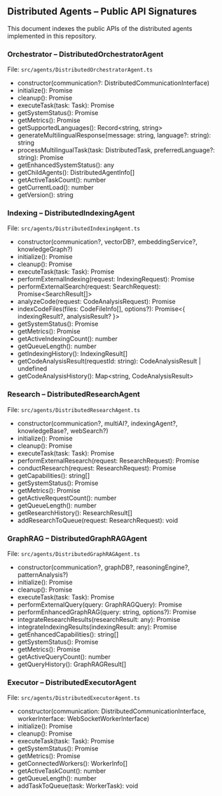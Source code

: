 ## Distributed Agents – Public API Signatures

This document indexes the public APIs of the distributed agents implemented in this repository.

### Orchestrator – DistributedOrchestratorAgent
File: `src/agents/DistributedOrchestratorAgent.ts`

- constructor(communication?: DistributedCommunicationInterface)
- initialize(): Promise<void>
- cleanup(): Promise<void>
- executeTask(task: Task): Promise<boolean>
- getSystemStatus(): Promise<any>
- getMetrics(): Promise<any>
- getSupportedLanguages(): Record<string, string>
- generateMultilingualResponse(message: string, language?: string): string
- processMultilingualTask(task: DistributedTask, preferredLanguage?: string): Promise<any>
- getEnhancedSystemStatus(): any
- getChildAgents(): DistributedAgentInfo[]
- getActiveTaskCount(): number
- getCurrentLoad(): number
- getVersion(): string

### Indexing – DistributedIndexingAgent
File: `src/agents/DistributedIndexingAgent.ts`

- constructor(communication?, vectorDB?, embeddingService?, knowledgeGraph?)
- initialize(): Promise<void>
- cleanup(): Promise<void>
- executeTask(task: Task): Promise<boolean>
- performExternalIndexing(request: IndexingRequest): Promise<IndexingResult>
- performExternalSearch(request: SearchRequest): Promise<SearchResult[]>
- analyzeCode(request: CodeAnalysisRequest): Promise<CodeAnalysisResult>
- indexCodeFiles(files: CodeFileInfo[], options?): Promise<{ indexingResult?, analysisResult? }>
- getSystemStatus(): Promise<any>
- getMetrics(): Promise<any>
- getActiveIndexingCount(): number
- getQueueLength(): number
- getIndexingHistory(): IndexingResult[]
- getCodeAnalysisResult(requestId: string): CodeAnalysisResult | undefined
- getCodeAnalysisHistory(): Map<string, CodeAnalysisResult>

### Research – DistributedResearchAgent
File: `src/agents/DistributedResearchAgent.ts`

- constructor(communication?, multiAI?, indexingAgent?, knowledgeBase?, webSearch?)
- initialize(): Promise<void>
- cleanup(): Promise<void>
- executeTask(task: Task): Promise<boolean>
- performExternalResearch(request: ResearchRequest): Promise<ResearchResult>
- conductResearch(request: ResearchRequest): Promise<ResearchResult>
- getCapabilities(): string[]
- getSystemStatus(): Promise<any>
- getMetrics(): Promise<any>
- getActiveRequestCount(): number
- getQueueLength(): number
- getResearchHistory(): ResearchResult[]
- addResearchToQueue(request: ResearchRequest): void

### GraphRAG – DistributedGraphRAGAgent
File: `src/agents/DistributedGraphRAGAgent.ts`

- constructor(communication?, graphDB?, reasoningEngine?, patternAnalysis?)
- initialize(): Promise<void>
- cleanup(): Promise<void>
- executeTask(task: Task): Promise<boolean>
- performExternalQuery(query: GraphRAGQuery): Promise<GraphRAGResult>
- performEnhancedGraphRAG(query: string, options?): Promise<any>
- integrateResearchResults(researchResult: any): Promise<void>
- integrateIndexingResults(indexingResult: any): Promise<void>
- getEnhancedCapabilities(): string[]
- getSystemStatus(): Promise<any>
- getMetrics(): Promise<any>
- getActiveQueryCount(): number
- getQueryHistory(): GraphRAGResult[]

### Executor – DistributedExecutorAgent
File: `src/agents/DistributedExecutorAgent.ts`

- constructor(communication: DistributedCommunicationInterface, workerInterface: WebSocketWorkerInterface)
- initialize(): Promise<void>
- cleanup(): Promise<void>
- executeTask(task: Task): Promise<boolean>
- getSystemStatus(): Promise<any>
- getMetrics(): Promise<any>
- getConnectedWorkers(): WorkerInfo[]
- getActiveTaskCount(): number
- getQueueLength(): number
- addTaskToQueue(task: WorkerTask): void


